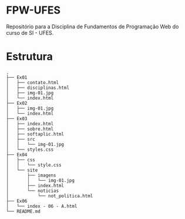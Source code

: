 # FPW-UFES
Repositório para a Disciplina de Fundamentos de Programação Web do curso de SI - UFES.

# Estrutura 

```
.
├── Ex01
│   ├── contato.html
│   ├── disciplinas.html
│   ├── img-01.jpg
│   └── index.html
├── Ex02
│   ├── img-01.jpg
│   └── index.html
├── Ex03
│   ├── index.html
│   ├── sobre.html
│   ├── softaplic.html
│   ├── src
│   │   └── img-01.jpg
│   └── styles.css
├── Ex04
│   ├── css
│   │   └── style.css
│   └── site
│       ├── imagens
│       │   └── img-01.jpg
│       ├── index.html
│       └── noticias
│           └── not_politica.html
├── Ex06
│   └── index - 06 - A.html
└── README.md

```